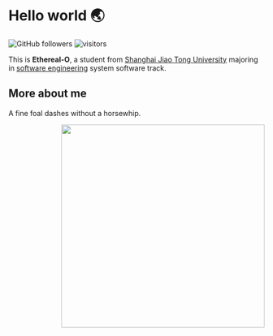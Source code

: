 <!--
### Hi there 👋
-->

<!--
**Ethereal-O/Ethereal-O** is a ✨ _special_ ✨ repository because its `README.md` (this file) appears on your GitHub profile.

Here are some ideas to get you started:

- 🔭 I’m currently working on ...
- 🌱 I’m currently learning ...
- 👯 I’m looking to collaborate on ...
- 🤔 I’m looking for help with ...
- 💬 Ask me about ...
- 📫 How to reach me: ...
- 😄 Pronouns: ...
- ⚡ Fun fact: ...
-->
# Hello world :earth_asia:

![GitHub followers](https://img.shields.io/github/followers/Ethereal-O?style=social)
![visitors](https://visitor-badge.glitch.me/badge?page_id=Ethereal-O)

This is **Ethereal-O**, a student from [Shanghai Jiao Tong University](http://en.sjtu.edu.cn/) majoring in [software engineering](http://www.se.sjtu.edu.cn/) system software track.

## More about me

A fine foal dashes without a horsewhip.

<img align='right' src='https://github-readme-stats.vercel.app/api/top-langs/?username=Ethereal-O&layout=compact&hide=scss,hcl,Tcl&langs_count=5&theme=tokyonight' width='400px'>

